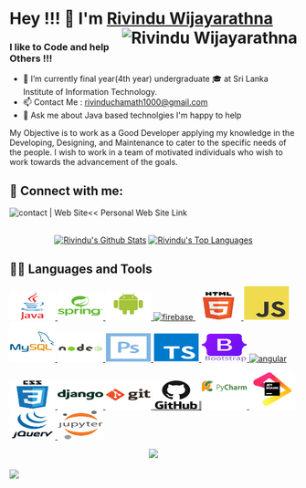 # Hey  !!! 👋  I'm [Rivindu Wijayarathna][website] <img align="right" src="https://komarev.com/ghpvc/?username=rivinduchamath" alt="Rivindu Wijayarathna" /> 

### I like to Code and help Others !!!

- 🔭 I’m currently final year(4th year) undergraduate 🎓 at Sri Lanka Institute of Information Technology.
- 📫 Contact Me : rivinduchamath1000@gmail.com
- 🌱 Ask me about Java based technolgies I'm happy to help

My Objective is to work as a Good Developer applying my knowledge in the Developing, Designing, and Maintenance to cater to
the specific needs of the people. I wish to work in a team of motivated individuals who wish to work towards the
advancement of the goals.

## 🤝 Connect with me:

<< Personal Web Site Link [<img align="left" alt="contact | Web Site" src="https://img.shields.io/badge/My%20-Web%20Site-green" />][website]

<br />

  <div align="center">
    <a href="#"><img alt="Rivindu's Github Stats" src="https://github-readme-stats.vercel.app/api?username=rivinduchamath&show_icons=true&include_all_commits=true&count_private=true&theme=react&hide_border=true&bg_color=0D1117&title_color=5ce1e6&icon_color=5ce1e6" height="200"/></a>
    <a href="#"><img alt="Rivindu's Top Languages" src="https://github-readme-stats.vercel.app/api/top-langs/?username=rivinduchamath&langs_count=10&layout=compact&theme=react&hide_border=true&bg_color=0D1117&title_color=5ce1e6&icon_color=5ce1e6" height="200"/></a>
   
  </div>


## 📝‍💻 Languages and Tools


<p align="left"> <a href="https://docs.oracle.com/en/java/" target="_blank" rel="noreferrer"><img src="https://raw.githubusercontent.com/devicons/devicon/1119b9f84c0290e0f0b38982099a2bd027a48bf1/icons/java/java-original-wordmark.svg" alt="ee" width="80" height="50"/> </a><a href="https://docs.spring.io/spring-framework/docs/current/reference/html/" target="_blank" rel="noreferrer"> <img src="https://raw.githubusercontent.com/devicons/devicon/1119b9f84c0290e0f0b38982099a2bd027a48bf1/icons/spring/spring-original-wordmark.svg" alt="typescript" width="80" height="50"/> </a><a href="https://developer.android.com/docs" target="_blank" rel="noreferrer"><img src="https://raw.githubusercontent.com/devicons/devicon/master/icons/android/android-original-wordmark.svg" alt="android" width="80" height="50"/> </a><a href="https://firebase.google.com/docs" target="_blank" rel="noreferrer"> <img src="https://www.vectorlogo.zone/logos/firebase/firebase-icon.svg" alt="firebase" width="80" height="50"/> </a><a href="https://developer.mozilla.org/en-US/docs/Web/HTML" target="_blank" rel="noreferrer"> <img src="https://raw.githubusercontent.com/devicons/devicon/master/icons/html5/html5-original-wordmark.svg" alt="html5" width="80" height="50"/> </a><a href="https://devdocs.io/javascript/" target="_blank" rel="noreferrer"> <img src="https://raw.githubusercontent.com/devicons/devicon/master/icons/javascript/javascript-original.svg" alt="javascript" width="80" height="60"/> </a><a href="https://dev.mysql.com/doc/" target="_blank" rel="noreferrer"> <img src="https://raw.githubusercontent.com/devicons/devicon/master/icons/mysql/mysql-original-wordmark.svg" alt="mysql" width="80" height="70"/> </a><a href="https://nodejs.org/en/docs/" target="_blank" rel="noreferrer"> <img src="https://raw.githubusercontent.com/devicons/devicon/master/icons/nodejs/nodejs-original-wordmark.svg" alt="nodejs" width="80" height="50"/> </a><a href="https://www.photoshop.com/en" target="_blank" rel="noreferrer"> <img src="https://raw.githubusercontent.com/devicons/devicon/master/icons/photoshop/photoshop-line.svg" alt="photoshop" width="80" height="50"/> </a><a href="https://www.typescriptlang.org/docs/" target="_blank" rel="noreferrer"> <img src="https://raw.githubusercontent.com/devicons/devicon/master/icons/typescript/typescript-original.svg" alt="typescript" width="80" height="50"/> </a><a href="https://getbootstrap.com/docs/4.1/getting-started/introduction/" target="_blank" rel="noreferrer"> <img src="https://raw.githubusercontent.com/devicons/devicon/1119b9f84c0290e0f0b38982099a2bd027a48bf1/icons/bootstrap/bootstrap-original-wordmark.svg" alt="typescript" width="80" height="50"/> </a><a href="https://angular.io/docs" target="_blank" rel="noreferrer"> <img src="https://angular.io/assets/images/logos/angular/angular.svg" alt="angular" width="80" height="50"/> </a><a href="https://devdocs.io/css/" target="_blank" rel="noreferrer"><img src="https://raw.githubusercontent.com/devicons/devicon/1119b9f84c0290e0f0b38982099a2bd027a48bf1/icons/css3/css3-original-wordmark.svg" alt="ee" width="80" height="50"/> </a><a href="https://docs.djangoproject.com/en/4.0/" target="_blank" rel="noreferrer"><img src="https://raw.githubusercontent.com/devicons/devicon/1119b9f84c0290e0f0b38982099a2bd027a48bf1/icons/django/django-plain-wordmark.svg" alt="ee" width="80" height="50"/> </a><a href="https://git-scm.com/doc" target="_blank" rel="noreferrer"><img src="https://raw.githubusercontent.com/devicons/devicon/1119b9f84c0290e0f0b38982099a2bd027a48bf1/icons/git/git-original-wordmark.svg" alt="ee" width="80" height="50"/> </a><a href="https://github.com/rivinduchamath"  style="background: #9f9b9b" target="_blank" rel="noreferrer"><img src="https://github.com/rivinduchamath/rivinduchamath/blob/master/img.PNG?raw=true" alt="ee" style="background: #6e6e6e" width="80" height="50"/> </a><a href="https://www.jetbrains.com/" target="_blank" rel="noreferrer"><img src="https://raw.githubusercontent.com/devicons/devicon/1119b9f84c0290e0f0b38982099a2bd027a48bf1/icons/pycharm/pycharm-original-wordmark.svg" alt="ee" width="80" height="80"/> </a><a href="https://www.jetbrains.com/" target="_blank" rel="noreferrer"><img src="https://raw.githubusercontent.com/devicons/devicon/1119b9f84c0290e0f0b38982099a2bd027a48bf1/icons/jetbrains/jetbrains-original.svg" alt="postgresql" width="80" height="70"/> </a><a href="https://api.jquery.com/" target="_blank" rel="noreferrer"><img src="https://raw.githubusercontent.com/devicons/devicon/1119b9f84c0290e0f0b38982099a2bd027a48bf1/icons/jquery/jquery-original-wordmark.svg" alt="postgresql" width="80" height="50"/> </a><a href="https://docs.jupyter.org/en/latest/" target="_blank" rel="noreferrer"><img src="https://raw.githubusercontent.com/devicons/devicon/1119b9f84c0290e0f0b38982099a2bd027a48bf1/icons/jupyter/jupyter-original-wordmark.svg" alt="postgresql" width="80" height="50"/> </a>

</p>


[website]: https://rivinduchamath.github.io/pro/


   
<div align="center">
  <img style="align="center"" src="https://github-profile-trophy.vercel.app/?username=rivinduchamath&column=8&theme=onedark" />
</div>
<br/>
<img src="https://raw.githubusercontent.com/halfrost/halfrost/master/icons/header_.png">
